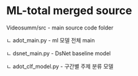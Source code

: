 # ML-total merged source 

Videosumm/src - main source code folder 

ㄴ adot_main.py - ml 모델 전체 main 

ㄴ dsnet_main.py - DsNet baseline model 

ㄴ adot_clf_model.py - 구간별 주제 분류 모델


